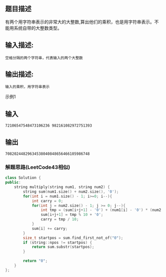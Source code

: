 ## 题目描述

有两个用字符串表示的非常大的大整数,算出他们的乘积，也是用字符串表示。不能用系统自带的大整数类型。

## 输入描述:

```
空格分隔的两个字符串，代表输入的两个大整数
```

## 输出描述:

```
输入的乘积，用字符串表示
```

示例1

## 输入

```
72106547548473106236 982161082972751393
```

## 输出

```
70820244829634538040848656466105986748
```



### 解题思路(LeetCode43相似)

```C++
class Solution {
public:
    string multiply(string num1, string num2) {
        string sum(num1.size() + num2.size(), '0');
        for(int i = num1.size() - 1; i>=0; i--){
            int carry = 0;
            for(int j = num2.size() - 1; j >= 0; j--){
                int tmp = (sum[i+j+1] - '0') + (num1[i] - '0') * (num2[j] - '0') + carry;
                sum[i+j+1] = tmp % 10 + '0';
                carry = tmp / 10;
            }
            sum[i] += carry;
        }
        size_t startpos = sum.find_first_not_of("0");
        if (string::npos != startpos) {
            return sum.substr(startpos);
        }
    
        return "0";
    }
};
```

